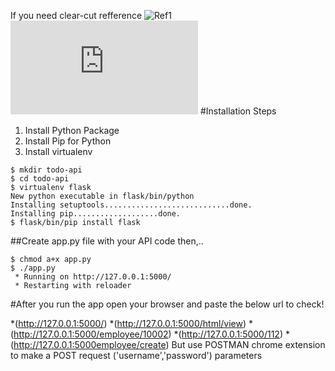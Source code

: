 If you need clear-cut refference ![Ref1](https://blog.miguelgrinberg.com/post/designing-a-restful-api-with-python-and-flask)![Ref2](http://blog.luisrei.com/articles/flaskrest.html)
#Installation Steps
1.  Install Python Package
2.  Install Pip for Python
3.  Install virtualenv

```
$ mkdir todo-api
$ cd todo-api
$ virtualenv flask
New python executable in flask/bin/python
Installing setuptools............................done.
Installing pip...................done.
$ flask/bin/pip install flask
```

##Create app.py file with your API code then,..

```
$ chmod a+x app.py
$ ./app.py
 * Running on http://127.0.0.1:5000/
 * Restarting with reloader
```

#After you run the app open your browser and paste the below url to check!

*(http://127.0.0.1:5000/)
*(http://127.0.0.1:5000/html/view)
*(http://127.0.0.1:5000/employee/10002)
*(http://127.0.0.1:5000/112)
*(http://127.0.0.1:5000employee/create)  But use POSTMAN chrome extension to make a POST request ('username','password') parameters
